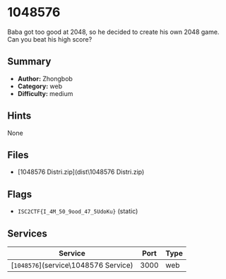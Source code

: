 # 1048576
Baba got too good at 2048, so he decided to create his own 2048 game. Can you beat his high score?

## Summary
- **Author:** Zhongbob
- **Category:** web
- **Difficulty:** medium


## Hints
None

## Files
- [1048576 Distri.zip](dist\1048576 Distri.zip)

## Flags
- `ISC2CTF{I_4M_50_9ood_47_5UdoKu}` (static)

## Services
| Service | Port | Type |
| ------- | ---- | ---- |
| [`1048576`](service\1048576 Service) | 3000 | web |
